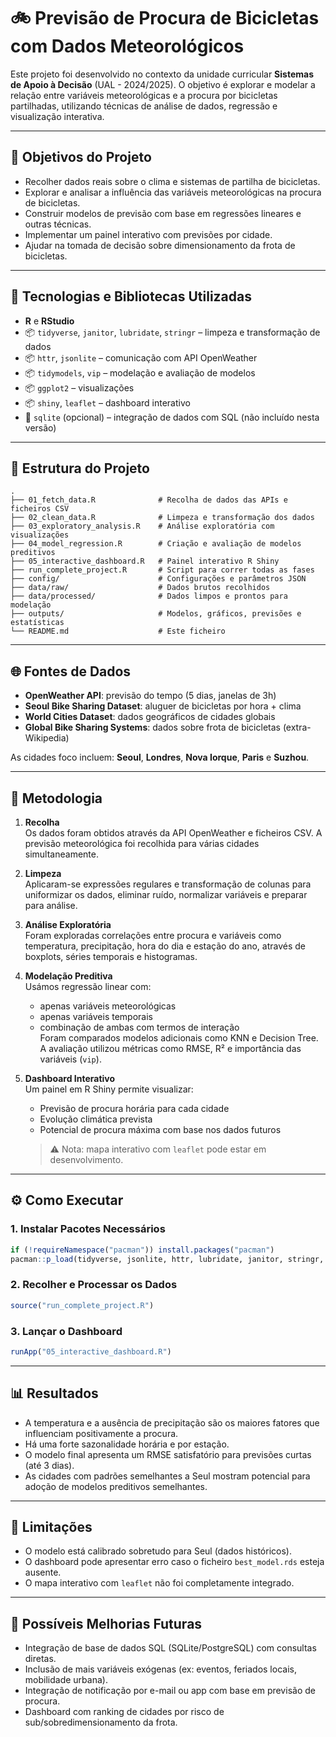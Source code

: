 # 🚲 Previsão de Procura de Bicicletas com Dados Meteorológicos

Este projeto foi desenvolvido no contexto da unidade curricular **Sistemas de Apoio à Decisão** (UAL - 2024/2025). O objetivo é explorar e modelar a relação entre variáveis meteorológicas e a procura por bicicletas partilhadas, utilizando técnicas de análise de dados, regressão e visualização interativa.

---

## 🎯 Objetivos do Projeto

- Recolher dados reais sobre o clima e sistemas de partilha de bicicletas.
- Explorar e analisar a influência das variáveis meteorológicas na procura de bicicletas.
- Construir modelos de previsão com base em regressões lineares e outras técnicas.
- Implementar um painel interativo com previsões por cidade.
- Ajudar na tomada de decisão sobre dimensionamento da frota de bicicletas.

---

## 🧰 Tecnologias e Bibliotecas Utilizadas

- **R** e **RStudio**
- 📦 `tidyverse`, `janitor`, `lubridate`, `stringr` – limpeza e transformação de dados
- 📦 `httr`, `jsonlite` – comunicação com API OpenWeather
- 📦 `tidymodels`, `vip` – modelação e avaliação de modelos
- 📦 `ggplot2` – visualizações
- 📦 `shiny`, `leaflet` – dashboard interativo
- 📁 `sqlite` (opcional) – integração de dados com SQL (não incluído nesta versão)

---

## 📁 Estrutura do Projeto

```
.
├── 01_fetch_data.R              # Recolha de dados das APIs e ficheiros CSV
├── 02_clean_data.R              # Limpeza e transformação dos dados
├── 03_exploratory_analysis.R    # Análise exploratória com visualizações
├── 04_model_regression.R        # Criação e avaliação de modelos preditivos
├── 05_interactive_dashboard.R   # Painel interativo R Shiny
├── run_complete_project.R       # Script para correr todas as fases
├── config/                      # Configurações e parâmetros JSON
├── data/raw/                    # Dados brutos recolhidos
├── data/processed/              # Dados limpos e prontos para modelação
├── outputs/                     # Modelos, gráficos, previsões e estatísticas
└── README.md                    # Este ficheiro
```

---

## 🌐 Fontes de Dados

- **OpenWeather API**: previsão do tempo (5 dias, janelas de 3h)
- **Seoul Bike Sharing Dataset**: aluguer de bicicletas por hora + clima
- **World Cities Dataset**: dados geográficos de cidades globais
- **Global Bike Sharing Systems**: dados sobre frota de bicicletas (extra-Wikipedia)

As cidades foco incluem: **Seoul**, **Londres**, **Nova Iorque**, **Paris** e **Suzhou**.

---

## 🔎 Metodologia

1. **Recolha**  
   Os dados foram obtidos através da API OpenWeather e ficheiros CSV. A previsão meteorológica foi recolhida para várias cidades simultaneamente.

2. **Limpeza**  
   Aplicaram-se expressões regulares e transformação de colunas para uniformizar os dados, eliminar ruído, normalizar variáveis e preparar para análise.

3. **Análise Exploratória**  
   Foram exploradas correlações entre procura e variáveis como temperatura, precipitação, hora do dia e estação do ano, através de boxplots, séries temporais e histogramas.

4. **Modelação Preditiva**  
   Usámos regressão linear com:
   - apenas variáveis meteorológicas
   - apenas variáveis temporais
   - combinação de ambas com termos de interação  
   Foram comparados modelos adicionais como KNN e Decision Tree. A avaliação utilizou métricas como RMSE, R² e importância das variáveis (`vip`).

5. **Dashboard Interativo**  
   Um painel em R Shiny permite visualizar:
   - Previsão de procura horária para cada cidade
   - Evolução climática prevista
   - Potencial de procura máxima com base nos dados futuros
   > ⚠️ Nota: mapa interativo com `leaflet` pode estar em desenvolvimento.

---

## ⚙️ Como Executar

### 1. Instalar Pacotes Necessários

```r
if (!requireNamespace("pacman")) install.packages("pacman")
pacman::p_load(tidyverse, jsonlite, httr, lubridate, janitor, stringr, tidymodels, ggplot2, shiny, leaflet, readr, vip)
```

### 2. Recolher e Processar os Dados

```r
source("run_complete_project.R")
```

### 3. Lançar o Dashboard

```r
runApp("05_interactive_dashboard.R")
```

---

## 📊 Resultados

- A temperatura e a ausência de precipitação são os maiores fatores que influenciam positivamente a procura.
- Há uma forte sazonalidade horária e por estação.
- O modelo final apresenta um RMSE satisfatório para previsões curtas (até 3 dias).
- As cidades com padrões semelhantes a Seul mostram potencial para adoção de modelos preditivos semelhantes.

---

## 🚧 Limitações

- O modelo está calibrado sobretudo para Seul (dados históricos).
- O dashboard pode apresentar erro caso o ficheiro `best_model.rds` esteja ausente.
- O mapa interativo com `leaflet` não foi completamente integrado.

---

## 🚀 Possíveis Melhorias Futuras

- Integração de base de dados SQL (SQLite/PostgreSQL) com consultas diretas.
- Inclusão de mais variáveis exógenas (ex: eventos, feriados locais, mobilidade urbana).
- Integração de notificação por e-mail ou app com base em previsão de procura.
- Dashboard com ranking de cidades por risco de sub/sobredimensionamento da frota.


